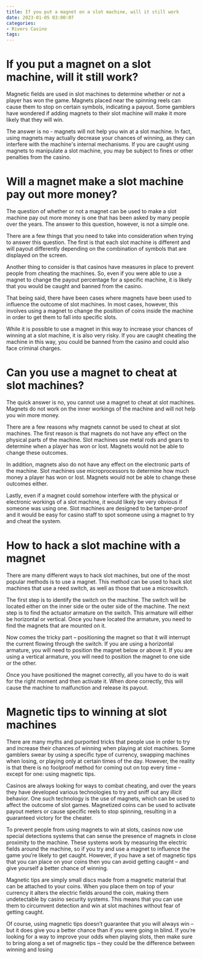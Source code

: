 ```yaml
---
title: If you put a magnet on a slot machine, will it still work
date: 2023-01-05 03:00:07
categories:
- Rivers Casino
tags:
---
```



#  If you put a magnet on a slot machine, will it still work?

Magnetic fields are used in slot machines to determine whether or not a player has won the game. Magnets placed near the spinning reels can cause them to stop on certain symbols, indicating a payout. Some gamblers have wondered if adding magnets to their slot machine will make it more likely that they will win.

The answer is no - magnets will not help you win at a slot machine. In fact, using magnets may actually decrease your chances of winning, as they can interfere with the machine's internal mechanisms. If you are caught using magnets to manipulate a slot machine, you may be subject to fines or other penalties from the casino.

#  Will a magnet make a slot machine pay out more money?

The question of whether or not a magnet can be used to make a slot machine pay out more money is one that has been asked by many people over the years. The answer to this question, however, is not a simple one.

There are a few things that you need to take into consideration when trying to answer this question. The first is that each slot machine is different and will payout differently depending on the combination of symbols that are displayed on the screen.

Another thing to consider is that casinos have measures in place to prevent people from cheating the machines. So, even if you were able to use a magnet to change the payout percentage for a specific machine, it is likely that you would be caught and banned from the casino.

That being said, there have been cases where magnets have been used to influence the outcome of slot machines. In most cases, however, this involves using a magnet to change the position of coins inside the machine in order to get them to fall into specific slots.

While it is possible to use a magnet in this way to increase your chances of winning at a slot machine, it is also very risky. If you are caught cheating the machine in this way, you could be banned from the casino and could also face criminal charges.

#  Can you use a magnet to cheat at slot machines?

The quick answer is no, you cannot use a magnet to cheat at slot machines. Magnets do not work on the inner workings of the machine and will not help you win more money.

There are a few reasons why magnets cannot be used to cheat at slot machines. The first reason is that magnets do not have any effect on the physical parts of the machine. Slot machines use metal rods and gears to determine when a player has won or lost. Magnets would not be able to change these outcomes.

In addition, magnets also do not have any effect on the electronic parts of the machine. Slot machines use microprocessors to determine how much money a player has won or lost. Magnets would not be able to change these outcomes either.

Lastly, even if a magnet could somehow interfere with the physical or electronic workings of a slot machine, it would likely be very obvious if someone was using one. Slot machines are designed to be tamper-proof and it would be easy for casino staff to spot someone using a magnet to try and cheat the system.

#  How to hack a slot machine with a magnet

There are many different ways to hack slot machines, but one of the most popular methods is to use a magnet. This method can be used to hack slot machines that use a reed switch, as well as those that use a microswitch.

The first step is to identify the switch on the machine. The switch will be located either on the inner side or the outer side of the machine. The next step is to find the actuator armature on the switch. This armature will either be horizontal or vertical. Once you have located the armature, you need to find the magnets that are mounted on it.

Now comes the tricky part – positioning the magnet so that it will interrupt the current flowing through the switch. If you are using a horizontal armature, you will need to position the magnet below or above it. If you are using a vertical armature, you will need to position the magnet to one side or the other.

Once you have positioned the magnet correctly, all you have to do is wait for the right moment and then activate it. When done correctly, this will cause the machine to malfunction and release its payout.

#  Magnetic tips to winning at slot machines

There are many myths and purported tricks that people use in order to try and increase their chances of winning when playing at slot machines. Some gamblers swear by using a specific type of currency, swapping machines when losing, or playing only at certain times of the day. However, the reality is that there is no foolproof method for coming out on top every time – except for one: using magnetic tips.

Casinos are always looking for ways to combat cheating, and over the years they have developed various technologies to try and sniff out any illicit behavior. One such technology is the use of magnets, which can be used to affect the outcome of slot games. Magnetized coins can be used to activate payout meters or cause specific reels to stop spinning, resulting in a guaranteed victory for the cheater.

To prevent people from using magnets to win at slots, casinos now use special detections systems that can sense the presence of magnets in close proximity to the machine. These systems work by measuring the electric fields around the machine, so if you try and use a magnet to influence the game you’re likely to get caught. However, if you have a set of magnetic tips that you can place on your coins then you can avoid getting caught – and give yourself a better chance of winning.

Magnetic tips are simply small discs made from a magnetic material that can be attached to your coins. When you place them on top of your currency it alters the electric fields around the coin, making them undetectable by casino security systems. This means that you can use them to circumvent detection and win at slot machines without fear of getting caught.

Of course, using magnetic tips doesn’t guarantee that you will always win – but it does give you a better chance than if you were going in blind. If you’re looking for a way to improve your odds when playing slots, then make sure to bring along a set of magnetic tips – they could be the difference between winning and losing